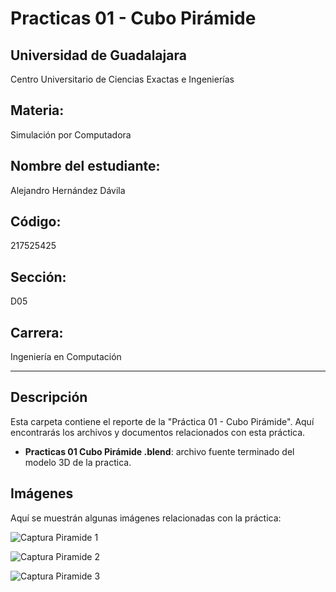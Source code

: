 # Practicas 01 - Cubo Pirámide

## Universidad de Guadalajara
   Centro Universitario de Ciencias Exactas e Ingenierías

## Materia:
   Simulación por Computadora

## Nombre del estudiante:
   Alejandro Hernández Dávila

## Código:
   217525425

## Sección:
   D05

## Carrera: 
   Ingeniería en Computación


---


## Descripción
Esta carpeta contiene el reporte de la "Práctica 01 - Cubo Pirámide". Aquí encontrarás los archivos y documentos relacionados con esta práctica.

- **Practicas 01 Cubo Pirámide .blend**: archivo fuente terminado del modelo 3D de la practica.

## Imágenes

Aquí se muestrán algunas imágenes relacionadas con la práctica:

   ![Captura Piramide 1](https://github.com/AlexHD220/Simulacion_por_Computadora_-_Alejandro_Hernandez/assets/142282445/3be132ee-d6c9-4292-be48-15dc2b9358ca)


   ![Captura Piramide 2](https://github.com/AlexHD220/Simulacion_por_Computadora_-_Alejandro_Hernandez/assets/142282445/9eb8438e-59ae-4c12-97d6-a56055ba4bcd)

   ![Captura Piramide 3](https://github.com/AlexHD220/Simulacion_por_Computadora_-_Alejandro_Hernandez/assets/142282445/c904c97e-e0e6-4b17-8b20-3fea4b45068e)
